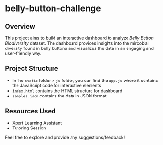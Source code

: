 # belly-button-challenge

## Overview
This project aims to build an interactive dashboard to analyze *Belly Button Biodiversity* dataset. The dashboard provides insights into the mircobial diversity found in belly buttons and visualizes the data in an engaging and user-friendly way.  

## Project Structure
- In the `static` folder > `js` folder, you can find the `app.js` where it contains the JavaScript code for interactive elements
- `index.html` contains the HTML structure for dashboard
- `samples.json` contains the data in JSON format

## Resources Used
- Xpert Learning Assistant
- Tutoring Session

Feel free to explore and provide any suggestions/feedback!